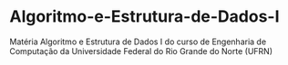 # Algoritmo-e-Estrutura-de-Dados-I

Matéria Algoritmo e Estrutura de Dados I do curso de Engenharia de Computação da Universidade Federal do Rio Grande do Norte (UFRN)
